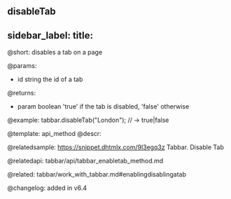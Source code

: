 disableTab
---
sidebar_label: 
title: 
---          

@short: disables a tab on a page


@params:
- id	string  the id of a tab


@returns:
- param	boolean     'true' if the tab is disabled, 'false' otherwise


@example:
tabbar.disableTab("London");
// -> true|false


@template: api_method
@descr:

@relatedsample: https://snippet.dhtmlx.com/9l3egq3z	Tabbar. Disable Tab

@relatedapi: tabbar/api/tabbar_enabletab_method.md

@related: tabbar/work_with_tabbar.md#enablingdisablingatab

@changelog: added in v6.4


